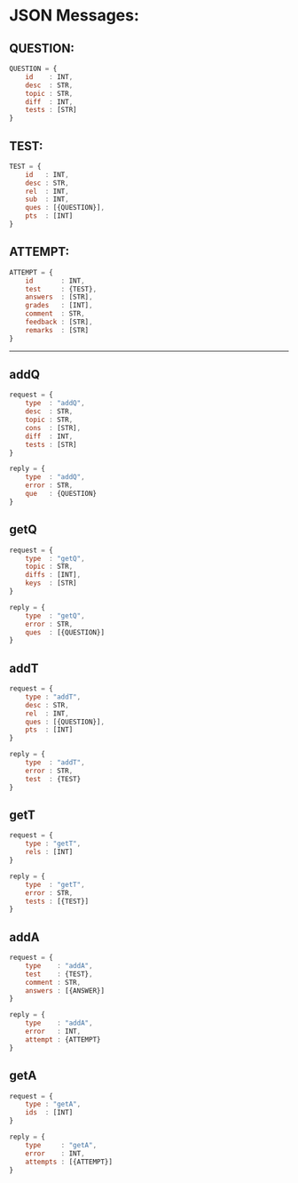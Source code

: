 # JSON Messages:

## QUESTION:
```javascript
QUESTION = { 
    id    : INT,
    desc  : STR,
    topic : STR,
    diff  : INT,
    tests : [STR]
}
```

## TEST:
```javascript
TEST = { 
    id   : INT,
    desc : STR,
    rel  : INT,
    sub  : INT,
    ques : [{QUESTION}],
    pts  : [INT]
}
```


## ATTEMPT:
```javascript
ATTEMPT = { 
    id       : INT,
    test     : {TEST},
    answers  : [STR],
    grades   : [INT],
    comment  : STR,
    feedback : [STR],
    remarks  : [STR]
}
```

---------------------
## addQ
```javascript
request = {
    type  : "addQ",
    desc  : STR,
    topic : STR,
    cons  : [STR],
    diff  : INT,
    tests : [STR]
}
```
```javascript
reply = {
    type  : "addQ",
    error : STR,
    que   : {QUESTION}
}
```

## getQ 
```javascript
request = {
    type  : "getQ",
    topic : STR,
    diffs : [INT],
    keys  : [STR]
}
```
```javascript
reply = {
    type  : "getQ",
    error : STR,
    ques  : [{QUESTION}]
}
```

## addT 
```javascript
request = {
    type : "addT",
    desc : STR,
    rel  : INT,
    ques : [{QUESTION}],
    pts  : [INT]
}
```

```javascript
reply = {
    type  : "addT",
    error : STR,
    test  : {TEST}
}
```

## getT
```javascript
request = {
    type : "getT",
    rels : [INT]
}
```

```javascript
reply = {
    type  : "getT",
    error : STR,
    tests : [{TEST}]
}
```


## addA
```javascript
request = {
    type    : "addA",
    test    : {TEST},
    comment : STR,
    answers : [{ANSWER}]
}
```

```javascript
reply = {
    type    : "addA",
    error   : INT,
    attempt : {ATTEMPT}
}
```

## getA
```javascript
request = {
    type : "getA",
    ids  : [INT]
}
```

```javascript
reply = {
    type     : "getA",
    error    : INT,
    attempts : [{ATTEMPT}]
}
```
